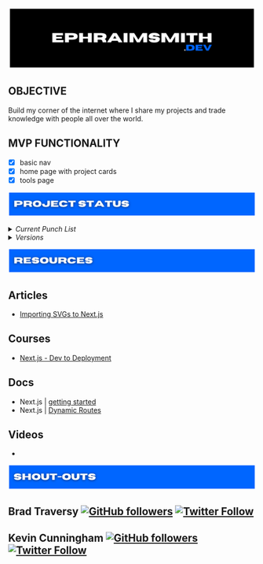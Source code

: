 <!-- #region INTRO -->

![ephraimsmith.dev repo title](./public/readme_title.png)

## **OBJECTIVE**

Build my corner of the internet where I share my projects and trade knowledge with people all over the world.

## **MVP FUNCTIONALITY**

- [x] basic nav
- [x] home page with project cards
- [x] tools page

![ephraimsmith.dev project status section](./public/readme_status.png)

<details>
<summary><em>Current Punch List</em></summary>

- [ ] create Sass placeholders for project card bg styles
- [ ] sweep site meta data

</details>

<details>
<summary><em>Versions</em></summary>

### **0.0.1 (MVP)**

- [x] basic nav: home, tools, social
- [x] home page with project cards
- [x] tools page
- [x] site meta

</details>

<!-- #endregion /INTRO -->

<!-- #region RESOURCES -->

![ephraimsmith.dev resources section](./public/readme_resources.png)

## **Articles**

- [Importing SVGs to Next.js](https://dev.to/dolearning/importing-svgs-to-next-js-nna)

## **Courses**

- [Next.js - Dev to Deployment](https://www.udemy.com/course/nextjs-dev-to-deployment/)

## **Docs**

- Next.js | [getting started](https://nextjs.org/docs/getting-started)
- Next.js | [Dynamic Routes](https://nextjs.org/docs/routing/dynamic-routes)

## **Videos**

- []()

<!-- #endregion /RESOURCES -->

<!-- #region SHOUT-OUTS -->

![ephraimsmith.dev project shout-outs section](./public/readme_shout-outs.png)

## **Brad Traversy** [![GitHub followers](https://img.shields.io/github/followers/bradtraversy?label=Follow&style=social)](https://github.com/bradtraversy) [![Twitter Follow](https://img.shields.io/twitter/follow/traversymedia?label=Follow&style=social)](https://twitter.com/traversymedia)

## **Kevin Cunningham** [![GitHub followers](https://img.shields.io/github/followers/doingandlearning?label=Follow&style=social)](https://github.com/doingandlearning) [![Twitter Follow](https://img.shields.io/twitter/follow/dolearning?label=Follow&style=social)](https://twitter.com/dolearning)

<!-- #endregion /SHOUT-OUTS -->
